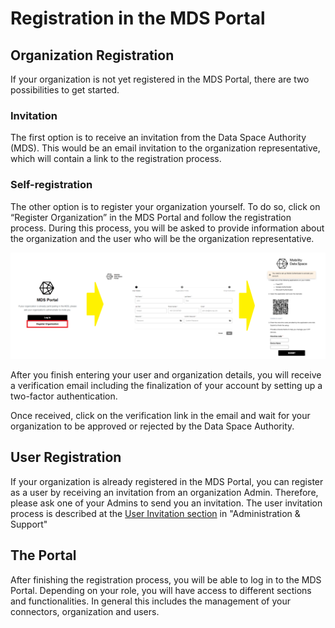 # Registration in the MDS Portal

## Organization Registration

If your organization is not yet registered in the MDS Portal, there are two possibilities to get started.

### Invitation

The first option is to receive an invitation from the Data Space Authority (MDS).
This would be an email invitation to the organization representative, which will contain a link to the registration process.

### Self-registration

The other option is to register your organization yourself.
To do so, click on “Register Organization” in the MDS Portal and follow the registration process.
During this process, you will be asked to provide information about the organization and the user who will be the organization representative.

![self-registration](images/registration-in-mds-portal/self-registration.png)

After you finish entering your user and organization details, you will receive a verification email including the finalization of your account by setting up a two-factor authentication.

Once received, click on the verification link in the email and wait for your organization to be approved or rejected by the Data Space Authority.

## User Registration

If your organization is already registered in the MDS Portal, you can register as a user by receiving an invitation from an organization Admin.
Therefore, please ask one of your Admins to send you an invitation.
The user invitation process is described at the [User Invitation section](Administration%20and%20Support.md#user-invitation) in "Administration & Support"

## The Portal

After finishing the registration process, you will be able to log in to the MDS Portal.
Depending on your role, you will have access to different sections and functionalities.
In general this includes the management of your connectors, organization and users.